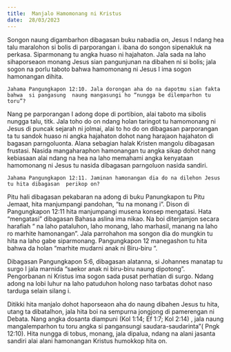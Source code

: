 ```yaml
---
title:  Manjalo Hamomonang ni Kristus
date:  28/03/2023
---
```


Songon  naung  digambarhon  dibagasan  buku  nabadia on, Jesus I ndang  hea talu maralohon si bolis di parporangan i. ibana do songon sipenakluk na perkasa. Siparmonang tu angka huaso ni hajahaton. Jala sada na laho sihaporseaon monang  Jesus sian pangunjunan na dibahen ni si bolis; jala sogon  na porlu taboto bahwa hamomonang ni Jesus I ima sogon hamonangan dihita.

`Jahama Pangungkapon 12:10. Jala dorongan aha do na dapotmu sian fakta bahwa  si pangasung  naung mangasungi ho “nungga be dilemparhon tu toru”?`

Nang pe parporangan I adong  dope di portibion, alai taboto ma sibolis nungga talu, titk.  Jala toho do on ndang  holan taringot tu hamomonang ni Jesus di puncak sejarah ni jolmai, alai to ho do on dibagasan  parporangan ta tu sandok huaso ni angka hajahaton dohot nang harajaon hajahaton di bagasan  parngoluonta. Alana sebagian halak  Kristen  mangolu dibagasan  frustasi. Nasida mangaharaphon  hamonangan  tu angka sikap dohot  nang  kebiasaan  alai  ndang  na hea na laho  memahami angka  kenyataan hamomonang ni Jesus tu nasida dibagasan parngoluon nasida sandiri.

`Jahama Pangungkapon 12:11. Jaminan hamonangan dia do na dilehon Jesus tu hita dibagasan  perikop on?`

Pitu hali  dibagasan  pekabaran  na adong  di buku  Panungkapon  tu Pitu Jemaat,  hita manjumpangi pandohan, “tu na  monang  i”. Dison di Pangungkapon 12:11 hita manjumpangi musena konsep mengatasi. Hata “mengatasi” dibagasan  Bahasa aslina ima nikao. Na boi diterjamjon  secara harafiah “ na laho pataluhon, laho monang, laho marhasil, manang  na laho ro marhite hamonangan”. Jala parrohahon ma songon dia do mungkin tu hita na laho gabe siparmonang. Pangungkapon 12 manegashon tu hita bahwa da holan “marhite mudarni anak ni Biru-biru “.

Dibagasan  Pangungkapon 5:6, dibagasan alatanna, si Johannes manatap tu surgo I jala marnida “saekor anak ni biru-biru naung dipotong”. Pengorbanan ni Kristus ima sogon  sada pusat perhatian di surgo. Ndang  adong  na lobi luhur na laho patuduhon  holong  naso tarbatas dohot naso tarduga selain silang i.

Ditikki hita manjalo dohot haporseaon aha do naung dibahen Jesus  tu hita, utang ta dibatalhon, jala hita boi na sempurna jongjong di pamerengan  ni Debata. Nang angka dosanta diampuni (Kol 1:14; Ef 1:7; Kol 2:14) , jala naung  mangalemparhon tu toru angka si pangansungi saudara-saudarinta”( Pngk 12:10). Hita nungga di tobus, monang, jala dipalua, ndang  na alani jasanta sandiri alai alani  hamonangan Kristus humokkop hita on.